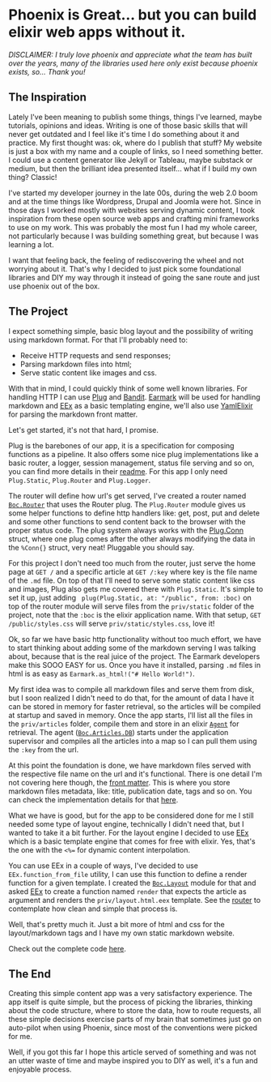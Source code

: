# Phoenix is Great... but you can build elixir web apps without it.

*DISCLAIMER: I truly love phoenix and appreciate what the team has built over the years, many of the libraries used here only exist because phoenix exists, so... Thank you!*

## The Inspiration

Lately I've been meaning to publish some things, things I've learned, maybe tutorials, opinions and ideas. Writing is one of those basic skills that will never get outdated and I feel like it's time I do something about it and practice. My first thought was: ok, where do I publish that stuff? My website is just a box with my name and a couple of links, so I need something better. I could use a content generator like Jekyll or Tableau, maybe substack or medium, but then the brilliant idea presented itself... what if I build my own thing? Classic!

I've started my developer journey in the late 00s, during the web 2.0 boom and at the time things like Wordpress, Drupal and Joomla were hot. Since in those days I worked mostly with websites serving dynamic content, I took inspiration from these open source web apps and crafting mini frameworks to use on my work. This was probably the most fun I had my whole career, not particularly because I was building something great, but because I was learning a lot.

I want that feeling back, the feeling of rediscovering the wheel and not worrying about it. That's why I decided to just  pick some foundational libraries and DIY my way through it instead of going the sane route and just use phoenix out of the box.

## The Project

I expect something simple, basic blog layout and the possibility of writing using markdown format. For that I'll probably need to:

- Receive HTTP requests and send responses;
- Parsing markdown files into html;
- Serve static content like images and css.

With that in mind, I could quickly think of some well known libraries. For handling HTTP I can use [Plug](https://github.com/elixir-plug/plug) and [Bandit](https://github.com/mtrudel/bandit). [Earmark](https://github.com/pragdave/earmark) will be used for handling markdown and [EEx](https://hexdocs.pm/eex/EEx.html) as a basic templating engine, we'll also use [YamlElixir](https://github.com/KamilLelonek/yaml-elixir) for parsing the markdown front matter.

Let's get started, it's not that hard, I promise.

Plug is the barebones of our app, it is a specification for composing functions as a pipeline. It also offers some nice plug implementations like a basic router, a logger, session management, status file serving and so on, you can find more details in their [readme](https://github.com/elixir-plug/plug?tab=readme-ov-file#available-plugs). For this app I only need `Plug.Static`, `Plug.Router` and `Plug.Logger`.

The router will define how url's get served, I've created a router named [`Boc.Router`](https://github.com/robsonperassoli/bitsofcode.io/blob/main/lib/boc/router.ex) that uses the Router plug. The `Plug.Router` module gives us some helper functions to define http handlers like: get, post, put and delete and some other functions to send content back to the browser with the proper status code. The plug system always works with the [Plug.Conn](https://github.com/elixir-plug/plug/blob/main/lib/plug/conn.ex) struct, where one plug comes after the other always modifying the data in the `%Conn{}` struct, very neat! Pluggable you should say.

For this project I don't need too much from the router, just serve the home page at `GET /` and a specific article at `GET /:key` where key is the file name of the `.md` file. On top of that I'll need to serve some static content like css and images, Plug also gets me covered there with `Plug.Static`. It's simple to set it up, just adding ` plug(Plug.Static, at: "/public", from: :boc)` on top of the router module will serve files from the `priv/static` folder of the project, note that the `:boc` is the elixir application name. With that setup, `GET /public/styles.css` will serve `priv/static/styles.css`, love it!

Ok, so far we have basic http functionality without too much effort, we have to start thinking about adding some of the markdown serving I was talking about, because that is the real juice of the project. The Earmark developers make this SOOO EASY for us. Once you have it installed, parsing `.md` files in html is as easy as `Earmark.as_html!("# Hello World!")`.

My first idea was to compile all markdown files and serve them from disk, but I soon realized I didn't need to do that, for the amount of data I have it can be stored in memory for faster retrieval, so the articles will be compiled at startup and saved in memory. Once the app starts, I'll list all the files in the `priv/articles` folder, compile them and store in an elixir [`Agent`](https://hexdocs.pm/elixir/Agent.html) for retrieval. The agent ([`Boc.Articles.DB`](https://github.com/robsonperassoli/bitsofcode.io/blob/main/lib/boc/articles/db.ex)) starts under the application supervisor and compiles all the articles into a map so I can pull them using the `:key` from the url.

At this point the foundation is done, we have markdown files served with the respective file name on the url and it's functional. There is one detail I'm not covering here though, the [front matter](https://jekyllrb.com/docs/front-matter/). This is where you store markdown files metadata, like: title, publication date, tags and so on. You can check the implementation details for that [here](https://github.com/robsonperassoli/bitsofcode.io/blob/main/lib/boc/markdown.ex).

What we have is good, but for the app to be considered done for me I still needed some type of layout engine, technically I didn't need that, but I wanted to take it a bit further. For the layout engine I decided to use [EEx](https://hexdocs.pm/eex/EEx.html) which is a basic template engine that comes for free with elixir. Yes, that's the one with the `<%=` for dynamic content interpolation.

You can use EEx in a couple of ways, I've decided to use `EEx.function_from_file` utility, I can use this function to define a render function for a given template. I created the [`Boc.Layout`](https://github.com/robsonperassoli/bitsofcode.io/blob/main/lib/boc/layout.ex) module for that and asked [EEx](https://hexdocs.pm/eex/EEx.html) to create a function named `render` that expects the article as argument and renders the `priv/layout.html.eex` template. See the [router](https://github.com/robsonperassoli/bitsofcode.io/blob/main/lib/boc/router.ex#L35) to contemplate how clean and simple that process is.

Well, that's pretty much it. Just a bit more of html and css for the layout/markdown tags and I have my own static markdown website.

Check out the complete code [here](https://github.com/robsonperassoli/bitsofcode.io).

## The End

Creating this simple content app was a very satisfactory experience. The app itself is quite simple, but the process of picking the libraries, thinking about the code structure, where to store the data, how to route requests, all these simple decisions exercise parts of my brain that sometimes just go on auto-pilot when using Phoenix, since most of the conventions were picked for me.

Well, if you got this far I hope this article served of something and was not an utter waste of time and maybe inspired you to DIY as well, it's a fun and enjoyable process.
